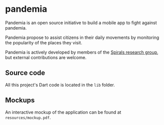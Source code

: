 # pandemia

Pandemia is an open source initiative to build a mobile app to fight against pandemia.

Pandemia propose to assist citizens in their daily movements by monitoring the popularity of the places they visit.

Pandemia is actively developed by members of the [Spirals research group](https://team.inria.fr/spirals/), but external contributions are welcome.

## Source code 

All this project's Dart code is located in the `lib` folder.

## Mockups

An interactive mockup of the application can be found at `resources/mockup.pdf`.
